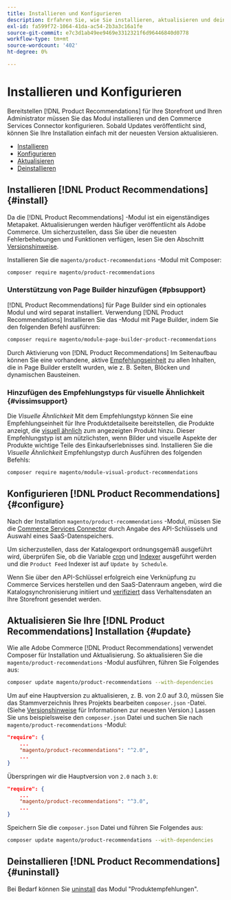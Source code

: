 ```yaml
---
title: Installieren und Konfigurieren
description: Erfahren Sie, wie Sie installieren, aktualisieren und deinstallieren [!DNL Product Recommendations].
exl-id: fa599f72-1064-41da-ac54-2b3a3c16a1fe
source-git-commit: e7c3d1ab49ee9469e3312321f6d96446840d0778
workflow-type: tm+mt
source-wordcount: '402'
ht-degree: 0%

---
```


# Installieren und Konfigurieren

Bereitstellen [!DNL Product Recommendations] für Ihre Storefront und Ihren Administrator müssen Sie das Modul installieren und den Commerce Services Connector konfigurieren. Sobald Updates veröffentlicht sind, können Sie Ihre Installation einfach mit der neuesten Version aktualisieren.

- [Installieren](#install)
- [Konfigurieren](#configure)
- [Aktualisieren](#update)
- [Deinstallieren](#uninstall)

## Installieren [!DNL Product Recommendations] {#install}

Da die [!DNL Product Recommendations] -Modul ist ein eigenständiges Metapaket. Aktualisierungen werden häufiger veröffentlicht als Adobe Commerce. Um sicherzustellen, dass Sie über die neuesten Fehlerbehebungen und Funktionen verfügen, lesen Sie den Abschnitt [Versionshinweise](release-notes.md).

Installieren Sie die `magento/product-recommendations` -Modul mit Composer:

```bash
composer require magento/product-recommendations
```

### Unterstützung von Page Builder hinzufügen {#pbsupport}

[!DNL Product Recommendations] für Page Builder sind ein optionales Modul und wird separat installiert. Verwendung [!DNL Product Recommendations] Installieren Sie das -Modul mit Page Builder, indem Sie den folgenden Befehl ausführen:

```bash
composer require magento/module-page-builder-product-recommendations
```

Durch Aktivierung von [!DNL Product Recommendations] Im Seitenaufbau können Sie eine vorhandene, aktive [Empfehlungseinheit](https://docs.magento.com/user-guide/cms/page-builder-add-recommendations.html) zu allen Inhalten, die in Page Builder erstellt wurden, wie z. B. Seiten, Blöcken und dynamischen Bausteinen.

### Hinzufügen des Empfehlungstyps für visuelle Ähnlichkeit {#vissimsupport}

Die _Visuelle Ähnlichkeit_ Mit dem Empfehlungstyp können Sie eine Empfehlungseinheit für Ihre Produktdetailseite bereitstellen, die Produkte anzeigt, die [visuell ähnlich](type.md#visualsim) zum angezeigten Produkt hinzu. Dieser Empfehlungstyp ist am nützlichsten, wenn Bilder und visuelle Aspekte der Produkte wichtige Teile des Einkaufserlebnisses sind. Installieren Sie die _Visuelle Ähnlichkeit_ Empfehlungstyp durch Ausführen des folgenden Befehls:

```bash
composer require magento/module-visual-product-recommendations
```

## Konfigurieren [!DNL Product Recommendations] {#configure}

Nach der Installation `magento/product-recommendations` -Modul, müssen Sie die [Commerce Services Connector](https://docs.magento.com/user-guide/configuration/services/saas.html) durch Angabe des API-Schlüssels und Auswahl eines SaaS-Datenspeichers.

Um sicherzustellen, dass der Katalogexport ordnungsgemäß ausgeführt wird, überprüfen Sie, ob die Variable [cron](https://devdocs.magento.com/guides/v2.4/config-guide/cli/config-cli-subcommands-cron.html) und [Indexer](https://devdocs.magento.com/guides/v2.4/config-guide/cli/config-cli-subcommands-index.html) ausgeführt werden und die `Product Feed` Indexer ist auf `Update by Schedule`.

Wenn Sie über den API-Schlüssel erfolgreich eine Verknüpfung zu Commerce Services herstellen und den SaaS-Datenraum angeben, wird die Katalogsynchronisierung initiiert und [verifiziert](verify.md) dass Verhaltensdaten an Ihre Storefront gesendet werden.

## Aktualisieren Sie Ihre [!DNL Product Recommendations] Installation {#update}

Wie alle Adobe Commerce [!DNL Product Recommendations] verwendet Composer für Installation und Aktualisierung. So aktualisieren Sie die `magento/product-recommendations` -Modul ausführen, führen Sie Folgendes aus:

```bash
composer update magento/product-recommendations --with-dependencies
```

Um auf eine Hauptversion zu aktualisieren, z. B. von 2.0 auf 3.0, müssen Sie das Stammverzeichnis Ihres Projekts bearbeiten `composer.json` -Datei. (Siehe [Versionshinweise](release-notes.md) für Informationen zur neuesten Version.) Lassen Sie uns beispielsweise den `composer.json` Datei und suchen Sie nach `magento/product-recommendations` -Modul:

```json
"require": {
    ...
    "magento/product-recommendations": "^2.0",
    ...
}
```

Überspringen wir die Hauptversion von `2.0` nach `3.0`:

```json
"require": {
    ...
    "magento/product-recommendations": "^3.0",
    ...
}
```

Speichern Sie die `composer.json` Datei und führen Sie Folgendes aus:

```bash
composer update magento/product-recommendations --with-dependencies
```

## Deinstallieren [!DNL Product Recommendations] {#uninstall}

Bei Bedarf können Sie [uninstall](https://devdocs.magento.com/guides/v2.4/install-gde/install/cli/install-cli-uninstall-mods.html) das Modul &quot;Produktempfehlungen&quot;.
